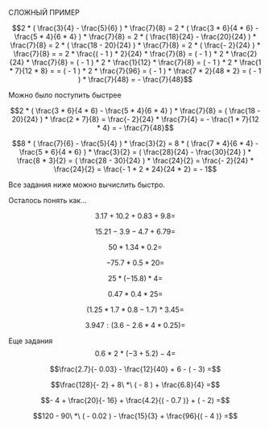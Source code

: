 СЛОЖНЫЙ ПРИМЕР

$$2 * ( \frac{3}{4} - \frac{5}{6} ) * \frac{7}{8} = 2 * ( \frac{3 * 6}{4 * 6} - \frac{5 * 4}{6 * 4} ) * \frac{7}{8} = 2 * ( \frac{18}{24} - \frac{20}{24} ) * \frac{7}{8} = 2 * ( \frac{18 - 20}{24} ) * \frac{7}{8} = 2 * ( \frac{- 2}{24} ) * \frac{7}{8} = = 2 * \frac{( - 1 ) * 2}{24} * \frac{7}{8} = ( - 1 ) * 2 * \frac{2}{24} * \frac{7}{8} = ( - 1 ) * 2 * \frac{1}{12} * \frac{7}{8} = ( - 1 ) * 2 * \frac{1 * 7}{12 * 8} = = ( - 1 ) * 2 * \frac{7}{96} = ( - 1 ) * \frac{7 * 2}{48 * 2} = ( - 1 ) * \frac{7}{48} = - \frac{7}{48}$$

Можно было поступить быстрее

$$2 * ( \frac{3 * 6}{4 * 6} - \frac{5 * 4}{6 * 4} ) * \frac{7}{8} = ( \frac{18 - 20}{24} ) * \frac{2 * 7}{8} = \frac{- 2}{24} * \frac{7}{4} = - \frac{1 * 7}{12 * 4} = - \frac{7}{48}$$

$$8 * ( \frac{7}{6} - \frac{5}{4} ) * \frac{3}{2} = 8 * ( \frac{7 * 4}{6 * 4} - \frac{5 * 6}{4 * 6} ) * \frac{3}{2} = ( \frac{28}{24} - \frac{30}{24} ) * \frac{8 * 3}{2} = ( \frac{28 - 30}{24} ) * \frac{24}{2} = \frac{- 2}{24} * \frac{24}{2} = \frac{- 1 * 2 * 24}{24 * 2} = - 1$$

Все задания ниже можно вычислить быстро.

Осталось понять как…

$$3.17 + 10.2 + 0.83 + 9.8 =$$

$$15.21 - 3.9 - 4.7 + 6.79 =$$

$$50 * 1.34 * 0.2 =$$

$$- 75.7 * 0.5 * 20 =$$

$$25 * ( - 15.8) * 4 =$$

$$0.47 * 0.4 * 25 =$$

$$( 1.25 * 1.7 * 0.8 - 1.7 ) * 3.45 =$$

$$3.947:( 3.6 - 2.6 * 4 * 0.25 ) =$$

Еще задания
$$0.6\ *\ 2\ *\ ( - 3 + 5.2) - 4 =$$

$$\frac{2.7}{- 0.03} - \frac{12}{40} + 6 - ( - 3) =$$

$$\frac{128}{- 2} + 8\ *\ ( - 8 ) + \frac{6.8}{4} =$$

$$- 4 + \frac{20}{- 16} + \frac{4.2}{( - 0.7 )} + ( - 2) =$$

$$120 - 90\ *\ ( - 0.02 ) - \frac{15}{3} + \frac{96}{( - 4 )} =$$
